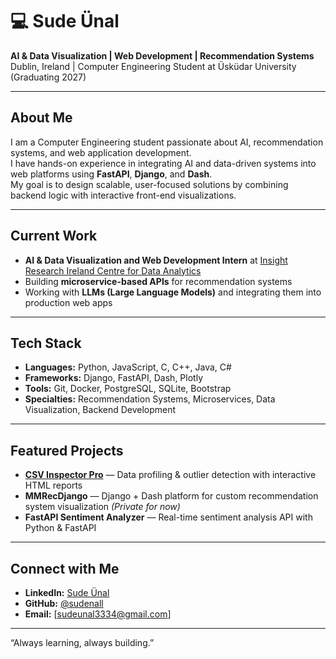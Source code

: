 # 💻 Sude Ünal

**AI & Data Visualization | Web Development | Recommendation Systems**  
 Dublin, Ireland | Computer Engineering Student at Üsküdar University (Graduating 2027)

---

##  About Me
I am a Computer Engineering student passionate about AI, recommendation systems, and web application development.  
I have hands-on experience in integrating AI and data-driven systems into web platforms using **FastAPI**, **Django**, and **Dash**.  
My goal is to design scalable, user-focused solutions by combining backend logic with interactive front-end visualizations.

---

##  Current Work
- **AI & Data Visualization and Web Development Intern** at [Insight Research Ireland Centre for Data Analytics](https://www.insight-centre.org/)
- Building **microservice-based APIs** for recommendation systems
- Working with **LLMs (Large Language Models)** and integrating them into production web apps

---

##  Tech Stack
- **Languages:** Python, JavaScript, C, C++, Java, C#
- **Frameworks:** Django, FastAPI, Dash, Plotly
- **Tools:** Git, Docker, PostgreSQL, SQLite, Bootstrap
- **Specialties:** Recommendation Systems, Microservices, Data Visualization, Backend Development

---

##  Featured Projects
- [**CSV Inspector Pro**](https://github.com/sudenall/csv-inspector-pro) — Data profiling & outlier detection with interactive HTML reports  
- **MMRecDjango** — Django + Dash platform for custom recommendation system visualization *(Private for now)*  
- **FastAPI Sentiment Analyzer** — Real-time sentiment analysis API with Python & FastAPI 

---

##  Connect with Me
- **LinkedIn:** [Sude Ünal](https://www.linkedin.com/in/sude-ünal-471455289/)
- **GitHub:** [@sudenall](https://github.com/sudenall)
- **Email:** [sudeunal3334@gmail.com]

---
 “Always learning, always building.”
 
